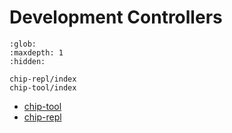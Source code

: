 # Development Controllers

```{toctree}
:glob:
:maxdepth: 1
:hidden:

chip-repl/index
chip-tool/index
```

-   [chip-tool](./chip-tool)
-   [chip-repl](./chip-repl)
